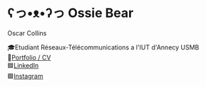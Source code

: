 # ʕっ•ᴥ•ʔっ Ossie Bear
Oscar Collins

🎓Etudiant Réseaux-Télécommunications a l'IUT d'Annecy USMB  
📜[Portfolio / CV](http://srv-peda.iut-acy.local/collinso)  
🟦[LinkedIn](linkedin.com/in/oscar-collins-196219246)  
🟪[Instagram](instagram.com/ossiebearski)  
